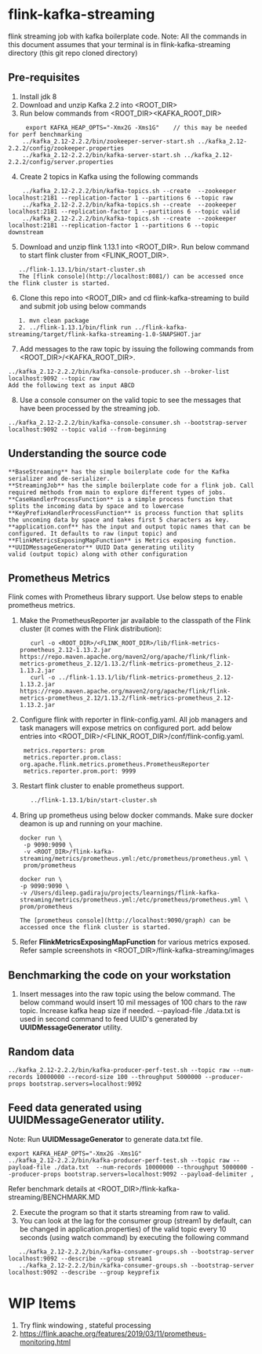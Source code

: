 # flink-kafka-streaming

flink streaming job with kafka boilerplate code.
Note: All the commands in this document assumes that your terminal is in flink-kafka-streaming directory (this git repo cloned directory) 

## Pre-requisites

1. Install jdk 8
2. Download and unzip Kafka 2.2 into <ROOT_DIR>
3. Run below commands from <ROOT_DIR>\<KAFKA_ROOT_DIR>

```
     export KAFKA_HEAP_OPTS="-Xmx2G -Xms1G"    // this may be needed for perf benchmarking
    ../kafka_2.12-2.2.2/bin/zookeeper-server-start.sh ../kafka_2.12-2.2.2/config/zookeeper.properties
    ../kafka_2.12-2.2.2/bin/kafka-server-start.sh ../kafka_2.12-2.2.2/config/server.properties
```

4. Create 2 topics in Kafka using the following commands

```
    ../kafka_2.12-2.2.2/bin/kafka-topics.sh --create  --zookeeper localhost:2181 --replication-factor 1 --partitions 6 --topic raw
    ../kafka_2.12-2.2.2/bin/kafka-topics.sh --create  --zookeeper localhost:2181 --replication-factor 1 --partitions 6 --topic valid
    ../kafka_2.12-2.2.2/bin/kafka-topics.sh --create  --zookeeper localhost:2181 --replication-factor 1 --partitions 6 --topic downstream
```

5. Download and unzip flink 1.13.1 into <ROOT_DIR>. Run below command to start flink cluster from <FLINK_ROOT_DIR>.
```
   ../flink-1.13.1/bin/start-cluster.sh
   The [flink console](http://localhost:8081/) can be accessed once the flink cluster is started.
```

6. Clone this repo into <ROOT_DIR> and cd flink-kafka-streaming to build and submit job using below commands
```
   1. mvn clean package
   2. ../flink-1.13.1/bin/flink run ../flink-kafka-streaming/target/flink-kafka-streaming-1.0-SNAPSHOT.jar
```

7. Add messages to the raw topic by issuing the following commands from <ROOT_DIR>/<KAFKA_ROOT_DIR>.

```
../kafka_2.12-2.2.2/bin/kafka-console-producer.sh --broker-list localhost:9092 --topic raw
Add the following text as input ABCD
```

8. Use a console consumer on the valid topic to see the messages that have been processed by the streaming job.

```
../kafka_2.12-2.2.2/bin/kafka-console-consumer.sh --bootstrap-server localhost:9092 --topic valid --from-beginning
```

## Understanding the source code

```
**BaseStreaming** has the simple boilerplate code for the Kafka serializer and de-serializer.  
**StreamingJob** has the simple boilerplate code for a flink job. Call required methods from main to explore different types of jobs.
**CaseHandlerProcessFunction** is a simple process function that splits the incoming data by space and to lowercase
**KeyPrefixHandlerProcessFunction** is process function that splits the uncoming data by space and takes first 5 characters as key.
**application.conf** has the input and output topic names that can be configured. It defaults to raw (input topic) and
**FlinkMetricsExposingMapFunction** is Metrics exposing function.
**UUIDMessageGenerator** UUID Data generating utility
valid (output topic) along with other configuration

```

## Prometheus Metrics
Flink comes with Prometheus library support. Use below steps to enable prometheus metrics.

1. Make the PrometheusReporter jar available to the classpath of the Flink cluster (it comes with the Flink distribution):
   ```
      curl -o <ROOT_DIR>/<FLINK_ROOT_DIR>/lib/flink-metrics-prometheus_2.12-1.13.2.jar https://repo.maven.apache.org/maven2/org/apache/flink/flink-metrics-prometheus_2.12/1.13.2/flink-metrics-prometheus_2.12-1.13.2.jar
      curl -o ../flink-1.13.1/lib/flink-metrics-prometheus_2.12-1.13.2.jar https://repo.maven.apache.org/maven2/org/apache/flink/flink-metrics-prometheus_2.12/1.13.2/flink-metrics-prometheus_2.12-1.13.2.jar
   ```

2. Configure flink with reporter in flink-config.yaml. All job managers and task managers will expose metrics on configured port.
   add below entries into <ROOT_DIR>/<FLINK_ROOT_DIR>/conf/flink-config.yaml.
   
   ```
    metrics.reporters: prom
    metrics.reporter.prom.class: org.apache.flink.metrics.prometheus.PrometheusReporter
    metrics.reporter.prom.port: 9999
   ```
   
3. Restart flink cluster to enable prometheus support.
   ```../flink-1.13.1/bin/stop-cluster.sh
      ../flink-1.13.1/bin/start-cluster.sh
   ```
4. Bring up prometheus using below docker commands. Make sure docker deamon is up and running on your machine.

   ```
   docker run \
    -p 9090:9090 \
    -v <ROOT_DIR>/flink-kafka-streaming/metrics/prometheus.yml:/etc/prometheus/prometheus.yml \
    prom/prometheus
    ```
   
      ```
   docker run \
    -p 9090:9090 \
    -v /Users/dileep.gadiraju/projects/learnings/flink-kafka-streaming/metrics/prometheus.yml:/etc/prometheus/prometheus.yml \
    prom/prometheus
    ```
   ```The [prometheus console](http://localhost:9090/graph) can be accessed once the flink cluster is started.```

5. Refer **FlinkMetricsExposingMapFunction** for various metrics exposed. Refer sample screenshots in <ROOT_DIR>/flink-kafka-streaming/images

## Benchmarking the code on your workstation

1. Insert messages into the raw topic using the below command. The below command would insert 10 mil messages of 100
   chars to the raw topic. Increase kafka heap size if needed.
   --payload-file ./data.txt is used in second command to feed UUID's generated by **UUIDMessageGenerator** utility.

## Random data
```
../kafka_2.12-2.2.2/bin/kafka-producer-perf-test.sh --topic raw --num-records 10000000 --record-size 100 --throughput 5000000 --producer-props bootstrap.servers=localhost:9092
```
## Feed data generated using UUIDMessageGenerator utility.
Note: Run **UUIDMessageGenerator** to generate data.txt file.
```
export KAFKA_HEAP_OPTS="-Xmx2G -Xms1G"
../kafka_2.12-2.2.2/bin/kafka-producer-perf-test.sh --topic raw --payload-file ./data.txt  --num-records 10000000 --throughput 5000000 --producer-props bootstrap.servers=localhost:9092 --payload-delimiter ,  
```

Refer benchmark details at <ROOT_DIR>/flink-kafka-streaming/BENCHMARK.MD

2. Execute the program so that it starts streaming from raw to valid.
3. You can look at the lag for the consumer group (stream1 by default, can be changed in application.properties) of the
   valid topic every 10 seconds (using watch command) by executing the following command

```
   ../kafka_2.12-2.2.2/bin/kafka-consumer-groups.sh --bootstrap-server localhost:9092 --describe --group stream1
   ../kafka_2.12-2.2.2/bin/kafka-consumer-groups.sh --bootstrap-server localhost:9092 --describe --group keyprefix
```


# WIP Items
1. Try flink windowing , stateful processing
2. https://flink.apache.org/features/2019/03/11/prometheus-monitoring.html